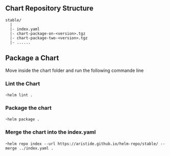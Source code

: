 ## Chart Repository Structure 

```
stable/
  |
  |- index.yaml
  |- chart-package-on-<version>.tgz
  |- chart-package-two-<version>.tgz
  |- ...... 
```
## Package a Chart

Move inside the chart folder  and run the following commande line

### Lint the Chart
-`helm lint .`
### Package the chart
-`helm package .`
### Merge the chart into the index.yaml
-`helm repo index --url https://aristide.github.io/helm-repo/stable/ --merge ../index.yaml .` 
